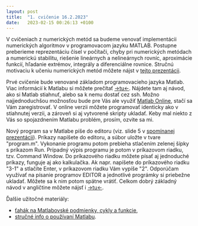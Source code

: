 ```yaml
---
layout: post
title:  "1. cvičenie 16.2.2023"
date:   2023-02-15 00:26:13 +0100
---
```

<!--
[Pokyny ku cvičeniam](http://maslarova.github.io/cvicenie1/pokyny.pdf)<br />
[Všeobecné pokyny k NME](http://www-troja.fjfi.cvut.cz/~limpouch/numet/NMECvic.pdf)<br />
-->

V cvičeniach z numerických metód sa budeme venovať implementácii numerických algoritmov v programovacom jazyku MATLAB. Postupne preberieme reprezentáciu čísel v počítači, chyby pri numerických metódach a numerickú stabilitu, riešenie lineárnych a nelineárnych rovníc, aproximácie funkcií, hľadanie extrémov, integrály a diferenciálne rovnice.
Stručnú motivaciu k učeniu numerických metód môžete nájst v [tejto prezentácii](http://maslarova.github.io/cvicenie1/uvod.pdf).
<br>

Prvé cvičenie bude venované základom programovacieho jazyka Matlab. Viac informácií k Matlabu si môžete prečítať [->tu<-](http://maslarova.github.io/cvicenie1/matlab_info.pdf). Nájdete tam aj návod, ako si Matlab
stiahnuť, alebo sa k nemu dostať cez ssh. Možno najjednoduchšou možnosťou bude pre Vás ale využiť [Matlab Online](https://www.mathworks.com/products/matlab-online.html), stačí sa Vám zaregistrovať. V online verzii môžete programovať identicky ako v stiahnutej verzii, a zároveň si aj vytvorené skripty ukladať. Keby mal niekto z Vás so spojazdnením Matlabu problém, prosím, ozvite sa mi. 
<br>

Nový program sa v Matlabe píše do editoru (viz. slide 5 v [spomínanej prezentácii](http://maslarova.github.io/cvicenie1/matlab_info.pdf)). Príkazy napíšete do editoru, a súbor uložte v tvare "program.m". Vykonanie programu potom prebieha stlačením zelenej šípky s príkazom Run. Prípadný výpis programu je potom v príkazovom riadku, tzv. Command Window. Do príkazového riadku môžete písať aj jednoduché príkazy, funguje aj ako kalkulačka. Ak napr. napíšete do príkazového riadku "3-1" a stlačíte Enter, v príkazovom riadku Vám vypíše "2". Odporúčam využívať na písanie programov EDITOR a jednotlivé prográmky si priebežne ukladať. Môžete sa k nim potom spätne vrátiť.
Celkom dobrý základný návod v angličtine môžete nájsť i [->tu<-](http://www.engineer101.com/using-matlab-script-files/). 

Ďalšie užitočné materiály:
- [ťahák na Matlabovské podmienky, cykly a funkcie](http://maslarova.github.io/cvicenie1/cykly.pdf),
- [stručné info o používaní Matlabu](http://kfe.fjfi.cvut.cz/~vabekjan/NME/00%20-%20MATLAB/00-Programovan%c3%ad.pdf).


<!--
  - [PIN3](http://www-troja.fjfi.cvut.cz/~sinor/edu/pin3/) predmet na FJFI<br />
  - [Základy Matlabu - PDF od University of Dundee](http://www.maths.dundee.ac.uk/software/MatlabNotes.pdf) <br />
  - [File Exchange](https://www.mathworks.com/matlabcentral/fileexchange) šikovné prográmky vytvorené používateľmi Matlabu <br />
  - [Interaktívny kurz na stránkach MathWorks](https://matlabacademy.mathworks.com/)
-->
